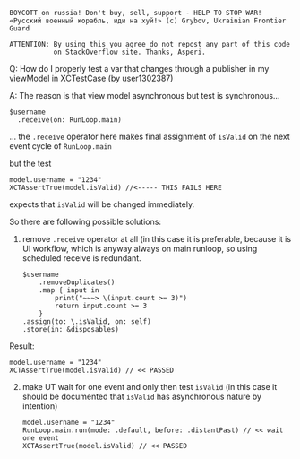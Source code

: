 ```
BOYCOTT on russia! Don't buy, sell, support - HELP TO STOP WAR!
«Русский военный корабль, иди на хуй!» (c) Grybov, Ukrainian Frontier Guard

ATTENTION: By using this you agree do not repost any part of this code
           on StackOverflow site. Thanks, Asperi.
```

Q: How do I properly test a var that changes through a publisher in my viewModel in XCTestCase (by user1302387)

A: The reason is that view model asynchronous but test is synchronous...

    $username
      .receive(on: RunLoop.main)

... the `.receive` operator here makes final assignment of `isValid` on the next event cycle of `RunLoop.main`

but the test

    model.username = "1234"
    XCTAssertTrue(model.isValid) //<----- THIS FAILS HERE

expects that `isValid` will be changed immediately.

So there are following possible solutions:

1) remove `.receive` operator at all (in this case it is preferable, because it is UI workflow, which is anyway always on main runloop, so using scheduled receive is redundant. 

       $username
           .removeDuplicates()
           .map { input in
               print("~~~> \(input.count >= 3)")
               return input.count >= 3
           }
       .assign(to: \.isValid, on: self)
       .store(in: &disposables)

Result: 

    model.username = "1234"
    XCTAssertTrue(model.isValid) // << PASSED

2) make UT wait for one event and only then test `isValid` (in this case it should be documented that `isValid` has asynchronous nature by intention)

       model.username = "1234"
       RunLoop.main.run(mode: .default, before: .distantPast) // << wait one event
       XCTAssertTrue(model.isValid) // << PASSED


